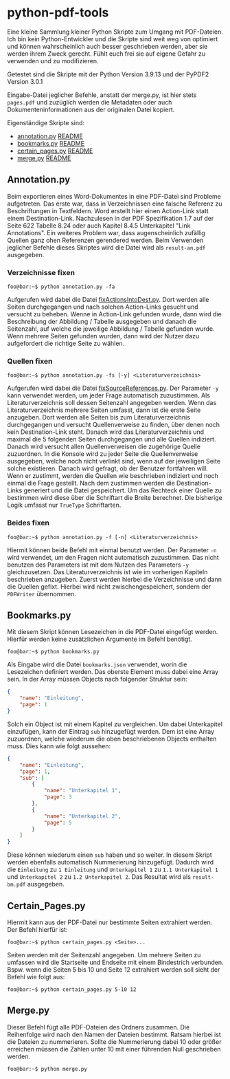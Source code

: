 # python-pdf-tools

Eine kleine Sammlung kleiner Python Skripte zum Umgang mit PDF-Dateien.
Ich bin kein Python-Entwickler und die Skripte sind weit weg von optimiert und können wahrscheinlich auch besser geschrieben werden, aber sie werden ihrem Zweck gerecht. Fühlt euch frei sie auf eigene Gefahr zu verwenden und zu modifizieren.

Getestet sind die Skripte mit der Python Version 3.9.13 und der PyPDF2 Version 3.0.1

Eingabe-Datei jeglicher Befehle, anstatt der merge.py, ist hier stets `pages.pdf` und zuzüglich werden die Metadaten oder auch Dokumenteninformationen aus der originalen Datei kopiert.

Eigenständige Skripte sind:

- [annotation.py](/annotation.py) [README](#annotationpy)
- [bookmarks.py](/bookmarks.py) [README](#bookmarkspy)
- [certain_pages.py](/certain_pages.py) [README](#certain_pagespy)
- [merge.py](/merge.py) [README](#mergepy)

## Annotation.py

Beim exportieren eines Word-Dokumentes in eine PDF-Datei sind Probleme aufgetreten. Das erste war, dass in Verzeichnissen eine falsche Referenz zu Beschriftungen in Textfeldern. Word erstellt hier einen Action-Link statt einem Destination-Link. Nachzulesen in der PDF Spezifikation 1.7 auf der Seite 622 Tabelle 8.24 oder auch Kapitel 8.4.5 Unterkapitel "Link Annotations". Ein weiteres Problem war, dass augenscheinlich zufällig Quellen ganz ohen Referenzen gerendered werden.
Beim Verwenden jeglicher Befehle dieses Skriptes wird die Datei wird als `result-an.pdf` ausgegeben.

### Verzeichnisse fixen

```console
foo@bar:~$ python annotation.py -fa
```

Aufgerufen wird dabei die Datei [fixActionsIntoDest.py](annotations/fixActionsIntoDest.py). Dort werden alle Seiten durchgegangen und nach solchen Action-Links gesucht und versucht zu beheben. Wenne in Action-Link gefunden wurde, dann wird die Beschreibung der Abbildung / Tabelle ausgegeben und danach die Seitenzahl, auf welche die jeweilige Abbildung / Tabelle gefunden wurde. Wenn mehrere Seiten gefunden wurden, dann wird der Nutzer dazu aufgefordert die richtige Seite zu wählen.

### Quellen fixen

```console
foo@bar:~$ python annotation.py -fs [-y] <Literaturverzeichnis>
```

Aufgerufen wird dabei die Datei [fixSourceReferences.py](annotations/fixSourceReferences.py). Der Parameter `-y` kann verwendet werden, um jeder Frage automatisch zuzustimmen. Als Literaturverzeichnis soll dessen Seitenzahl angegeben werden. Wenn das Literaturverzeichnis mehrere Seiten umfasst, dann ist die erste Seite anzugeben. Dort werden alle Seiten bis zum Literaturverzeichnis durchgegangen und versucht Quellenverweise zu finden, über denen noch kein Destination-Link steht. Danach wird das Literaturverzeichnis und maximal die 5 folgenden Seiten durchgegangen und alle Quellen indiziert. Danach wird versucht allen Quellenverweisen die zugehörige Quelle zuzuordnen. In die Konsole wird zu jeder Seite die Quellenverweise ausgegeben, welche noch nicht verlinkt sind, wenn auf der jeweiligen Seite solche existieren. Danach wird gefragt, ob der Benutzer fortfahren will. Wenn er zustimmt, werden die Quellen wie beschrieben indiziert und noch einmal die Frage gestellt. Nach dem zustimmen werden die Destination-Links generiert und die Datei gespeichert. Um das Rechteck einer Quelle zu bestimmen wird diese über die Schriftart die Breite berechnet. Die bisherige Logik umfasst nur `TrueType` Schriftarten.

### Beides fixen

```console
foo@bar:~$ python annotation.py -f [-n] <Literaturverzeichnis>
```

Hiermit können beide Befehl mit einmal benutzt werden. Der Parameter `-n` wird verwendet, um den Fragen nicht automatisch zuzustimmen. Das nicht benutzen des Parameters ist mit dem Nutzen des Parameters `-y` gleichzusetzen. Das Literaturverzeichnis ist wie im vorherigen Kapiteln beschrieben anzugeben. Zuerst werden hierbei die Verzeichnisse und dann die Quellen gefixt. Hierbei wird nicht zwischengespeichert, sondern der `PDFWriter` übernommen.

## Bookmarks.py

Mit diesem Skript können Lesezeichen in die PDF-Datei eingefügt werden. Hierfür werden keine zusätzlichen Argumente im Befehl benötigt.

```console
foo@bar:~$ python bookmarks.py
```

Als Eingabe wird die Datei `bookmarks.json` verwendet, worin die Lesezeichen definiert werden. Das oberste Element muss dabei eine Array sein. In der Array müssen Objects nach folgender Struktur sein:

```json
{
    "name": "Einleitung",
    "page": 1
}
```

Solch ein Object ist mit einem Kapitel zu vergleichen. Um dabei Unterkapitel einzufügen, kann der Eintrag `sub` hinzugefügt werden. Dem ist eine Array zuzuordnen, welche wiederum die oben beschriebenen Objects enthalten muss. Dies kann wie folgt aussehen:

```json
{
    "name": "Einleitung",
    "page": 1,
    "sub": [
        {
            "name": "Unterkapitel 1",
            "page": 3
        },
        {
            "name": "Unterkapitel 2",
            "page": 5
        }
    ]
}
```

Diese können wiederum einen `sub` haben und so weiter. In diesem Skript werden ebenfalls automatisch Nummerierung hinzugefügt. Dadurch wird die `Einleitung` zu `1 Einleitung` und `Unterkapitel 1` zu `1.1 Unterkapitel 1` und `Unterkapitel 2` zu `1.2 Unterkapitel 2`. Das Resultat wird als `result-bm.pdf` ausgegeben.

## Certain_Pages.py

Hiermit kann aus der PDF-Datei nur bestimmte Seiten extrahiert werden. Der Befehl hierfür ist:

```console
foo@bar:~$ python certain_pages.py <Seite>...
```

Seiten werden mit der Seitenzahl angegeben. Um mehrere Seiten zu umfassen wird die Startseite und Endseite mit einem Bindestrich verbunden. Bspw. wenn die Seiten 5 bis 10 und Seite 12 extrahiert werden soll sieht der Befehl wie folgt aus:

```console
foo@bar:~$ python certain_pages.py 5-10 12
```

## Merge.py

Dieser Befehl fügt alle PDF-Dateien des Ordners zusammen. Die Reihenfolge wird nach den Namen der Dateien bestimmt. Ratsam hierbei ist die Dateien zu nummerieren. Sollte die Nummerierung dabei 10 oder größer erreichen müssen die Zahlen unter 10 mit einer führenden Null geschrieben werden.

```console
foo@bar:~$ python merge.py
```
